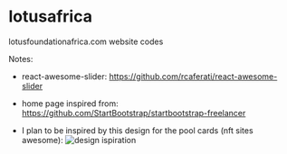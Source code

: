 # lotusafrica

lotusfoundationafrica.com website codes

Notes:

- react-awesome-slider: https://github.com/rcaferati/react-awesome-slider
- home page inspired from: https://github.com/StartBootstrap/startbootstrap-freelancer

- I plan to be inspired by this design for the pool cards (nft sites awesome):
![design ispiration](https://reactjsexample.com/content/images/2022/06/Code-2022-26-19-29-1.jpg)